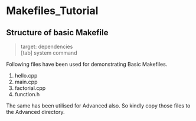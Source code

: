 # Makefiles_Tutorial </br>

## Structure of basic Makefile </br>

> target: dependencies </br>
> [tab] system command </br>

Following files have been used for demonstrating Basic Makefiles. </br>
1) hello.cpp </br>
2) main.cpp </br>
3) factorial.cpp </br>
4) function.h </br>

The same has been utilised for Advanced also. So kindly copy those files to the Advanced directory.


